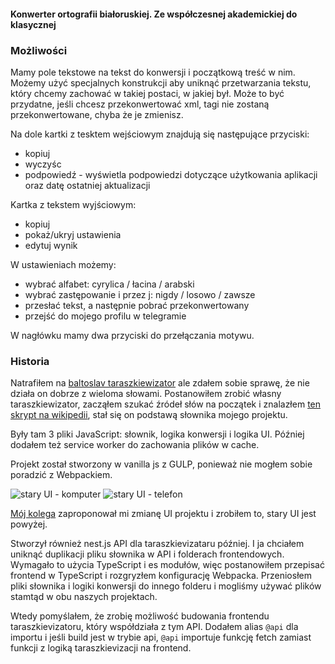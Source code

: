 #### Konwerter ortografii białoruskiej. Ze współczesnej akademickiej do klasycznej

### Możliwości

Mamy pole tekstowe na tekst do konwersji i początkową treść w nim.
Możemy użyć specjalnych konstrukcji
aby uniknąć przetwarzania tekstu, który chcemy zachować w takiej postaci, w jakiej był.
Może to być przydatne, jeśli chcesz przekonwertować xml,
tagi nie zostaną przekonwertowane, chyba że je zmienisz.

Na dole kartki z tesktem wejściowym znajdują się następujące przyciski:
- kopiuj
- wyczyśc
- podpowiedź - wyświetla podpowiedzi dotyczące użytkowania aplikacji oraz datę ostatniej aktualizacji

Kartka z tekstem wyjściowym:
- kopiuj
- pokaż/ukryj ustawienia
- edytuj wynik

W ustawieniach możemy:
- wybrać alfabet: cyrylica / łacina / arabski
- wybrać zastępowanie i przez j: nigdy / losowo / zawsze
- przesłać tekst, a następnie pobrać przekonwertowany
- przejść do mojego profilu w telegramie

W nagłówku mamy dwa przyciski do przełączania motywu.

### Historia

Natrafiłem na [baltoslav taraszkiewizator](https://baltoslav.eu/tar/index.php)
ale zdałem sobie sprawę, że nie działa on dobrze z wieloma słowami. Postanowiłem zrobić własny taraszkiewizator,
zacząłem szukać źródeł słów na początek i znalazłem
[ten skrypt na wikipedii](https://be-tarask.wikipedia.org/wiki/MediaWiki:Gadget-nt.js),
stał się on podstawą słownika mojego projektu.

Były tam 3 pliki JavaScript: słownik, logika konwersji i logika UI.
Później dodałem też service worker do zachowania plików w cache.

Projekt został stworzony w vanilla js z GULP, ponieważ nie mogłem sobie poradzić z Webpackiem.

![stary UI - komputer](@/old-desktop.jpg)
![stary UI - telefon](@/old-mobile.jpg)

[Mój kolega](https://github.com/nopears) zaproponował mi zmianę UI projektu
i zrobiłem to, stary UI jest powyżej.

Stworzył również nest.js API dla taraszkievizataru później.
I ja chciałem uniknąć duplikacji pliku słownika
w API i folderach frontendowych.
Wymagało to użycia TypeScript i es modułów, więc postanowiłem
przepisać frontend w TypeScript i rozgryzłem konfigurację Webpacka.
Przeniosłem pliki słownika i logiki konwersji do innego folderu i
mogliśmy używać plików stamtąd w obu naszych projektach.

Wtedy pomyślałem, że zrobię możliwość budowania
frontendu taraszkievizatoru, który współdziała z tym API.
Dodałem alias `@api` dla importu i jeśli build jest w trybie api,
`@api` importuje funkcję fetch zamiast funkcji z logiką taraszkievizacji
na frontend.